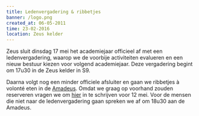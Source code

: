 ```yaml
---
title: Ledenvergadering & ribbetjes
banner: /logo.png
created_at: 06-05-2011
time: 23-02-2016
location: Zeus kelder
---
```


Zeus sluit dinsdag 17 mei het academiejaar officieel af met een ledenvergadering, waarop we de voorbije activiteiten evalueren en een nieuw bestuur kiezen voor volgend academiejaar. Deze vergadering begint om 17u30 in de Zeus kelder in S9.

Daarna volgt nog een minder officiele afsluiter en gaan we ribbetjes à volonté eten in de <a href="https://www.amadeusspareribrestaurant.be/">Amadeus</a>. Omdat we graag op voorhand zouden reserveren vragen we om <a href="https://spreadsheets.google.com/viewform?formkey=dGU4ckJDeGNWUmpMVVAtUmpKd0lWT2c6MQ#gid=0">hier</a> in te schrijven voor 12 mei. Voor de mensen die niet naar de ledenvergadering gaan spreken we af om 18u30 aan de Amadeus.